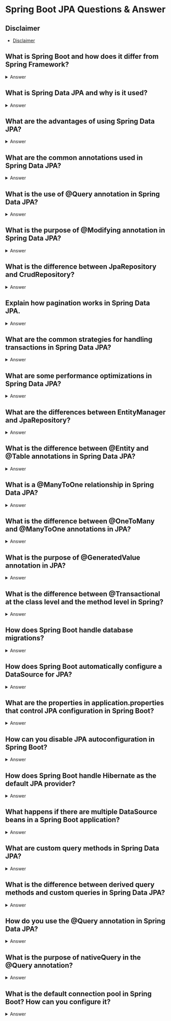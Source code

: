 # Spring Boot JPA Questions & Answer

## Disclaimer
- [Disclaimer](disclaimer-qa.md)

## What is Spring Boot and how does it differ from Spring Framework?
<details>
<summary>Answer</summary>

- Spring Boot is a framework built on top of the Spring Framework that simplifies the development of Spring-based applications. 
- It eliminates the need for complex XML configuration and simplifies project setup by providing default configurations, embedded web servers (like Tomcat, Jetty), and various production-ready features such as health checks, metrics, and application monitoring.

**Key differences from Spring Framework:**
- Spring Boot eliminates boilerplate code and reduces configuration with automatic configurations and starter templates.
- It embeds web servers (like Tomcat, Jetty), removing the need for external server configuration.
- Spring Boot applications can be run as standalone applications (with embedded containers), unlike Spring Framework, which requires external server deployment.

</details>

## What is Spring Data JPA and why is it used?
<details>
<summary>Answer</summary>

-  Spring Data JPA is part of the larger Spring Data project that provides easy integration of Java Persistence API (JPA) in Spring applications. 
- It reduces boilerplate code and simplifies data access layers, providing convenient features like repositories, automatic query generation, pagination, and auditing.

- It abstracts the underlying JPA implementation (e.g., Hibernate) and allows developers to focus on defining entities and repositories rather than dealing with complex SQL queries and boilerplate code for data operations.
</details>

## What are the advantages of using Spring Data JPA?
<details>
<summary>Answer</summary>

- **Reduced boilerplate code:** Spring Data JPA automatically implements repository interfaces, reducing the need to write custom DAO (Data Access Object) classes and queries.
- **Automatic query generation:** Queries can be defined through method names, and Spring Data JPA automatically generates SQL based on the method signature.
- **Easy pagination and sorting:** Spring Data JPA provides built-in support for pagination and sorting without requiring custom implementation.
- **Integration with JPA providers:** It integrates seamlessly with JPA providers like Hibernate, making it easy to use a wide range of database operations.
- **Custom queries with @Query:** It allows for custom queries using JPQL or SQL directly in repository methods.

</details>

## What are the common annotations used in Spring Data JPA?
<details>
<summary>Answer</summary>

- @Entity: Marks a class as a JPA entity.
- @Id: Specifies the primary key of the entity.
- @GeneratedValue: Automatically generates the primary key value.
- @OneToMany, @ManyToOne, @OneToOne, @ManyToMany: Define relationships between entities.
- @JoinColumn: Specifies the column for joining two entities in a relationship.
- @Query: Defines a custom JPQL (Java Persistence Query Language) or SQL query.
- @Transactional: Marks methods for transaction management in JPA.
- @Repository: Marks a class as a Spring Data JPA repository, though it is optional for interfaces.

</details>

## What is the use of @Query annotation in Spring Data JPA?
<details>
<summary>Answer</summary>

- The @Query annotation allows the developer to define custom JPQL (Java Persistence Query Language) or native SQL queries for the repository methods. 
- It provides flexibility when the auto-generated queries do not meet the specific requirements.

Example:
```java
public interface UserRepository extends JpaRepository<User, Long> {

    @Query("SELECT u FROM User u WHERE u.email = ?1")
    User findByEmail(String email);

    @Query(value = "SELECT * FROM users WHERE email = ?1", nativeQuery = true)
    User findByEmailNative(String email);
}

```

- nativeQuery = true tells Spring Data JPA that the query is a native SQL query instead of JPQL.

</details>

## What is the purpose of @Modifying annotation in Spring Data JPA?
<details>
<summary>Answer</summary>

- The @Modifying annotation is used in conjunction with the @Query annotation when you want to execute a modifying query (e.g., INSERT, UPDATE, DELETE) rather than a SELECT query.

Example:
```java
public interface UserRepository extends JpaRepository<User, Long> {

    @Modifying
    @Query("UPDATE User u SET u.status = ?1 WHERE u.id = ?2")
    int updateUserStatus(String status, Long id);
}

```
- In this example, the @Modifying annotation is required because the query modifies the data in the database (update).

</details>

## What is the difference between JpaRepository and CrudRepository?
<details>
<summary>Answer</summary>

- Both JpaRepository and CrudRepository are Spring Data interfaces used to interact with the database, but they offer different levels of functionality:
  - CrudRepository: Provides basic CRUD operations (Create, Read, Update, Delete). It defines methods like save(), findById(), findAll(), delete(), etc.
  - JpaRepository: Extends CrudRepository and adds JPA-specific operations like batch operations (flush()), pagination (findAll(Pageable pageable)), and sorting (findAll(Sort sort)).


In general, if you're using JPA and need more advanced features like pagination and sorting, JpaRepository is preferred.

</details>

## Explain how pagination works in Spring Data JPA.
<details>
<summary>Answer</summary>

- Pagination in Spring Data JPA is handled by the Pageable interface. You can use Pageable to define the page size, page number, and sorting order.

Example:

```java
public interface UserRepository extends JpaRepository<User, Long> {

    Page<User> findByStatus(String status, Pageable pageable);
}

```

To use pagination:

```java
Pageable pageable = PageRequest.of(0, 10, Sort.by("name").ascending());
Page<User> usersPage = userRepository.findByStatus("active", pageable);

List<User> users = usersPage.getContent();  // This gets the list of users for the current page
long totalElements = usersPage.getTotalElements();  // Total number of users in the database

```

Where:
- PageRequest.of(0, 10) creates a page request for the first page with 10 elements per page.
- Page provides additional information like the total number of pages, total elements, and whether it is the first/last page.

</details>

## What are the common strategies for handling transactions in Spring Data JPA?
<details>
<summary>Answer</summary>

-  Spring Data JPA uses @Transactional to manage transactions. 
- By default, transactions are handled at the service layer, and Spring manages the transaction boundaries (commit or rollback) automatically.

- @Transactional: This annotation can be placed on service methods to ensure that the database operations within the method are part of a single transaction. If an exception occurs, the transaction will be rolled back automatically.

```java
@Service
public class UserService {

    @Transactional
    public void updateUser(Long userId, String newStatus) {
        User user = userRepository.findById(userId).orElseThrow();
        user.setStatus(newStatus);
        userRepository.save(user);
    }
}

```
</details>

## What are some performance optimizations in Spring Data JPA?
<details>
<summary>Answer</summary>

- Some common performance optimizations in Spring Data JPA include:
  - Lazy Loading: Use @OneToMany or @ManyToMany with fetch = FetchType.LAZY to avoid unnecessary database queries.
  - Eager Loading: Use @OneToMany or @ManyToMany with fetch = FetchType.EAGER when necessary to avoid multiple round trips to the database (though use cautiously, as it can lead to performance degradation if misused).
  - Batch Processing: Use JpaRepository.saveAll() for batch saving of entities rather than calling save() in a loop.
  - Indexes: Make sure that frequently queried fields are indexed in the database.
  - Pagination and Sorting: Use Pageable and Sort to limit the number of records retrieved from the database.

</details>

##  What are the differences between EntityManager and JpaRepository?
<details>
<summary>Answer</summary>

- JpaRepository: It is a Spring Data JPA interface that provides high-level CRUD and query methods. It is typically used for typical data access operations.
- EntityManager: It is a JPA interface that provides lower-level control over JPA entities. It allows operations like persist(), merge(), remove(), and direct interaction with the persistence context.

While JpaRepository is convenient and abstracts the EntityManager, you can use EntityManager when you need more fine-grained control or want to work with more complex queries directly.

</details>

##  What is the difference between @Entity and @Table annotations in Spring Data JPA?
<details>
<summary>Answer</summary>

- @Entity: This annotation is used to mark a Java class as a JPA entity. The class is mapped to a table in the database.
```java
@Entity
public class User {
    @Id
    private Long id;
    private String name;
}

```

- @Table: This annotation is used to specify the name of the table in the database to which the entity will be mapped. It is optional; if not provided, JPA assumes the table name is the same as the entity class name.

```java
@Entity
@Table(name = "users")
public class User {
    @Id
    private Long id;
    private String name;
}

```
</details>

## What is a @ManyToOne relationship in Spring Data JPA?
<details>
<summary>Answer</summary>

- The @ManyToOne annotation represents a many-to-one relationship between two entities.
- It means that many instances of one entity can be associated with a single instance of another entity.

```java
@Entity
public class Order {

    @Id
    private Long id;

    @ManyToOne
    @JoinColumn(name = "customer_id")
    private Customer customer;
}

```
- Here, multiple Order entities can be associated with a single Customer entity, and the foreign key is customer_id.

</details>

## What is the difference between @OneToMany and @ManyToOne annotations in JPA?
<details>
<summary>Answer</summary>

- @OneToMany: Represents a one-to-many relationship where one entity (the parent) can have multiple associated child entities. 
- For example, a Customer can have many Orders.

```java
@Entity
public class Customer {
    @Id
    private Long id;

    @OneToMany(mappedBy = "customer")
    private List<Order> orders;
}

```

- @ManyToOne: Represents the inverse side of the @OneToMany relationship, where many child entities are associated with one parent entity. 
- For example, many Orders belong to a single Customer.

Example:
```java
@Entity
public class Order {
    @Id
    private Long id;

    @ManyToOne
    @JoinColumn(name = "customer_id")
    private Customer customer;
}

```

</details>

## What is the purpose of @GeneratedValue annotation in JPA?
<details>
<summary>Answer</summary>

- The @GeneratedValue annotation is used to define how the primary key value is generated. It is typically used with @Id to automatically generate unique IDs for entities.

Example:

```java
@Entity
public class User {

    @Id
    @GeneratedValue(strategy = GenerationType.IDENTITY)  // Auto-increment strategy
    private Long id;

    private String name;
}

```

**Generation Types:**:
- GenerationType.AUTO: The persistence provider (e.g., Hibernate) will choose the generation strategy (typically auto or identity).
- GenerationType.IDENTITY: The database auto-generates the primary key (auto-increment for databases like MySQL).
- GenerationType.SEQUENCE: A sequence is used for generating primary key values (for databases like Oracle).
- GenerationType.TABLE: Uses a special table to generate primary key values (less common).

</details>


## What is the difference between @Transactional at the class level and the method level in Spring?
<details>
<summary>Answer</summary>

- At the class level: @Transactional applied at the class level means that all methods in the class are transactionally managed unless overridden by a method-level @Transactional.
```java
@Service
@Transactional
public class UserService {
    // All methods will be transactional by default
    public void saveUser(User user) { ... }
}

```

- At the method level: @Transactional can also be applied to individual methods to override the class-level behavior and customize the transaction management for specific methods.

```java
@Service
@Transactional
public class UserService {
    
    @Transactional(readOnly = true)
    public User findUser(Long userId) { ... }  // Read-only transaction

    @Transactional
    public void saveUser(User user) { ... }
}

```
</details>


## How does Spring Boot handle database migrations?
<details>
<summary>Answer</summary>

- Spring Boot does not handle database migrations out-of-the-box, but it integrates easily with popular tools like Flyway and Liquibase.
  - Flyway: Flyway is a database migration tool that works with Spring Boot to automatically apply migrations at startup. It uses SQL scripts or Java classes to apply database changes.
```xml
<dependency>
    <groupId>org.flywaydb</groupId>
    <artifactId>flyway-core</artifactId>
</dependency>

```
    - Place migration scripts in src/main/resources/db/migration.
    - Flyway will automatically run all migrations (e.g., V1__Create_table_user.sql, V2__Add_column_status.sql) when the application starts.

- Liquibase: Similar to Flyway but more flexible with XML-based changelogs.

</details>

## How does Spring Boot automatically configure a DataSource for JPA?
<details>
<summary>Answer</summary>

- Spring Boot automatically configures a DataSource for JPA based on the properties defined in the application.properties or application.yml file. 
- If Spring Boot detects that HikariCP (the default connection pool) or another connection pool library is present, it will use it to configure the DataSource.

**Key properties include:**
- spring.datasource.url: The JDBC URL for connecting to the database.
- spring.datasource.username: The username to connect to the database.
- spring.datasource.password: The password for the database connection.
- spring.datasource.driver-class-name: The database driver class (e.g., com.mysql.cj.jdbc.Driver).

Spring Boot will also set sensible defaults for connection pooling, such as HikariCP as the default connection pool and automatic database connection validation.


```properties
spring.datasource.url=jdbc:mysql://localhost:3306/mydb
spring.datasource.username=root
spring.datasource.password=secret
spring.jpa.hibernate.ddl-auto=update

```
If you have a database driver (like MySQL, PostgreSQL) in your classpath, Spring Boot will configure the DataSource and related connection pool automatically.

</details>

##  What are the properties in application.properties that control JPA configuration in Spring Boot?
<details>
<summary>Answer</summary>

- Here are some common application.properties settings for JPA and Hibernate in Spring Boot
  - spring.datasource.url: The JDBC URL of the database.
  - spring.datasource.username: The database username.
  - spring.datasource.password: The database password.
  - spring.datasource.driver-class-name: The database driver class name (e.g., com.mysql.cj.jdbc.Driver).
  - spring.jpa.hibernate.ddl-auto: Controls the schema generation process. Possible values are:
    - none: No schema generation.
    - update: Updates the schema automatically (commonly used in development).
    - create: Drops and creates the schema on application startup.
    - create-drop: Drops and creates the schema on application startup and shutdown.
  - spring.jpa.show-sql: Set to true to log the SQL queries executed by Hibernate.
  - spring.jpa.properties.hibernate.dialect: Specifies the Hibernate dialect for the database (e.g., org.hibernate.dialect.MySQLDialect).
```properties
spring.datasource.url=jdbc:mysql://localhost:3306/mydb
spring.datasource.username=root
spring.datasource.password=secret
spring.jpa.hibernate.ddl-auto=update
spring.jpa.show-sql=true

```

These settings allow Spring Boot to automatically configure a JPA DataSource, manage the Hibernate session, and adjust other relevant configurations.

</details>


## How can you disable JPA autoconfiguration in Spring Boot?
<details>
<summary>Answer</summary>

- Answer: If you don't want Spring Boot to auto-configure JPA, you can disable the JPA autoconfiguration by excluding the relevant autoconfiguration classes in your @SpringBootApplication or @EnableAutoConfiguration annotations.

Example

```java
@SpringBootApplication(exclude = {DataSourceAutoConfiguration.class, HibernateJpaAutoConfiguration.class})
public class MyApplication {
    public static void main(String[] args) {
        SpringApplication.run(MyApplication.class, args);
    }
}

```

- This excludes the DataSourceAutoConfiguration and HibernateJpaAutoConfiguration classes, effectively preventing Spring Boot from setting up any JPA-related beans.

</details>

## How does Spring Boot handle Hibernate as the default JPA provider?
<details>
<summary>Answer</summary>

- By default, Spring Boot uses Hibernate as the JPA provider when the spring-boot-starter-data-jpa dependency is added. 
- It automatically configures Hibernate's EntityManagerFactory and JpaTransactionManager. 
- You don’t need to manually configure these beans unless you have a specific requirement.

- Spring Boot will also configure the Hibernate SessionFactory, transaction management, and connection pooling using defaults or properties defined in application.properties.

Example: If you don't explicitly set the JPA provider, Hibernate will be chosen by default:

```properties
spring.jpa.properties.hibernate.dialect=org.hibernate.dialect.MySQLDialect

```

</details>

## What happens if there are multiple DataSource beans in a Spring Boot application?
<details>
<summary>Answer</summary>

- If there are multiple DataSource beans defined in the application, Spring Boot will throw an exception during startup because it doesn't know which one to use by default. In such cases, you need to explicitly define which DataSource should be used for JPA by marking the primary one with @Primary or using the @Qualifier annotation to distinguish between them.

```java
@Configuration
public class DataSourceConfig {

    @Bean
    @Primary
    public DataSource dataSource() {
        return new HikariDataSource();
    }

    @Bean
    @Qualifier("secondaryDataSource")
    public DataSource secondaryDataSource() {
        return new HikariDataSource();
    }
}

```
</details>


##  What are custom query methods in Spring Data JPA?
<details>
<summary>Answer</summary>

- Custom query methods in Spring Data JPA allow you to define more complex database queries that go beyond the basic CRUD operations provided by JpaRepository or CrudRepository.
- You can write custom queries using:
  - Query Method Derivation: Spring Data JPA automatically generates queries based on method names.
  - JPQL (Java Persistence Query Language): You can use the @Query annotation to write your own JPQL queries.
  - Native SQL: If necessary, you can use the @Query annotation to execute native SQL queries directly against the database.

**Example of a Custom Query Method:**

```java
public interface UserRepository extends JpaRepository<User, Long> {
    // Custom query method derived from the method name
    List<User> findByLastName(String lastName);

    // Custom JPQL query using @Query
    @Query("SELECT u FROM User u WHERE u.firstName = :firstName")
    List<User> findUsersByFirstName(@Param("firstName") String firstName);
}

```
</details>

## What is the difference between derived query methods and custom queries in Spring Data JPA?
<details>
<summary>Answer</summary>

- Derived Query Methods: These methods allow you to define queries based on the method name following a certain naming convention. 
- Spring Data JPA will automatically generate the necessary query for you.

```java
List<User> findByFirstNameAndAge(String firstName, int age);

```

This method will automatically generate a query like:

```sql
SELECT u FROM User u WHERE u.firstName = ?1 AND u.age = ?2

```

- Custom Queries: These are queries written explicitly using the @Query annotation with either JPQL (Java Persistence Query Language) or native SQL. 
- Custom queries provide more flexibility, especially when dealing with complex queries that cannot be represented by the method name conventions.

Example JPQL: 

```java
@Query("SELECT u FROM User u WHERE u.firstName = :firstName AND u.age > :age")
List<User> findUsersByFirstNameAndAge(@Param("firstName") String firstName, @Param("age") int age);

```

Example with Native SQL : 

```java
@Query(value = "SELECT * FROM users WHERE first_name = ?1 AND age > ?2", nativeQuery = true)
List<User> findUsersByFirstNameAndAgeNative(String firstName, int age);

```
</details>


## How do you use the @Query annotation in Spring Data JPA?
<details>
<summary>Answer</summary>
 
- The @Query annotation in Spring Data JPA allows you to define custom JPQL or SQL queries. 
- The query can be a simple select query or a more complex one with joins, group by, etc. 
- It is commonly used when the derived query methods do not provide sufficient flexibility.


  You can also use the @Param annotation to bind method parameters to the query parameters.


Example 

```java
@Query("SELECT u FROM User u WHERE u.email = :email")
User findByEmail(@Param("email") String email);

```

Example: Native SQL Query

```java
@Query(value = "SELECT * FROM users WHERE email = ?1", nativeQuery = true)
User findByEmailNative(String email);

```

In the above examples, the @Query annotation defines a custom query, and the @Param annotation is used to bind the method argument to the query parameter.

</details>


## What is the purpose of nativeQuery in the @Query annotation?
<details>
<summary>Answer</summary>

- The nativeQuery attribute in the @Query annotation allows you to specify whether the query should be treated as a native SQL query rather than a JPQL (Java Persistence Query Language) query.
  - nativeQuery = true: The query is a native SQL query, which is executed directly against the underlying database using the specific SQL dialect of that database.
  - nativeQuery = false (default): The query is written in JPQL, which is database-independent and works with entity mappings rather than table names.

```java
// Native SQL query
@Query(value = "SELECT * FROM users WHERE email = ?1", nativeQuery = true)
User findByEmailNative(String email);

// JPQL query (default)
@Query("SELECT u FROM User u WHERE u.email = :email")
User findByEmailJPQL(@Param("email") String email);

```
In the first example, nativeQuery = true means that the query will be executed as a SQL query, while in the second example, the query will be executed using JPQL.

</details>

##  What is the default connection pool in Spring Boot? How can you configure it?
<details>
<summary>Answer</summary>

- The default connection pool in Spring Boot is HikariCP. 
- HikariCP is known for its high performance and low overhead, making it the default choice for connection pooling in Spring Boot applications.
  - spring.datasource.url: The JDBC URL of the database.
  - spring.datasource.username: The username for the database.
  - spring.datasource.password: The password for the database.
  - spring.datasource.hikari.*: HikariCP-specific configuration properties.

Example:

```properties
spring.datasource.url=jdbc:mysql://localhost:3306/mydb
spring.datasource.username=root
spring.datasource.password=password
spring.datasource.driver-class-name=com.mysql.cj.jdbc.Driver

# HikariCP specific settings
spring.datasource.hikari.maximum-pool-size=10
spring.datasource.hikari.minimum-idle=5
spring.datasource.hikari.idle-timeout=30000
spring.datasource.hikari.max-lifetime=600000

```

You can also configure additional properties like:
- maximum-pool-size: The maximum number of connections in the pool.
- minimum-idle: The minimum number of idle connections to maintain in the pool.
- idle-timeout: The maximum time a connection can be idle before being closed.
- max-lifetime: The maximum lifetime of a connection in the pool.

</details>












